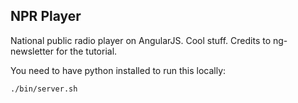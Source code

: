NPR Player
--------

National public radio player on AngularJS. Cool stuff. Credits to ng-newsletter for the tutorial.

You need to have python installed to run this locally:

    ./bin/server.sh

